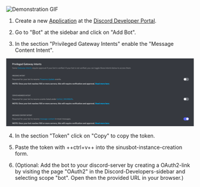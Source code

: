 ![Demonstration GIF](discord.gif)

1. Create a new [Application](https://discord.com/developers/applications) at the [Discord Developer Portal](https://discord.com/developers/).

2. Go to "Bot" at the sidebar and click on "Add Bot".

3. In the section "Privileged Gateway Intents" enable the "Message Content Intent".

![Message intent](message_intent.png)

4. In the section "Token" click on "Copy" to copy the token.

5. Paste the token with ++ctrl+v++ into the sinusbot-instance-creation form.

6. (Optional: Add the bot to your discord-server by creating a OAuth2-link by visiting the page "OAuth2" in the Discord-Developers-sidebar and selecting scope "bot". Open then the provided URL in your browser.)
